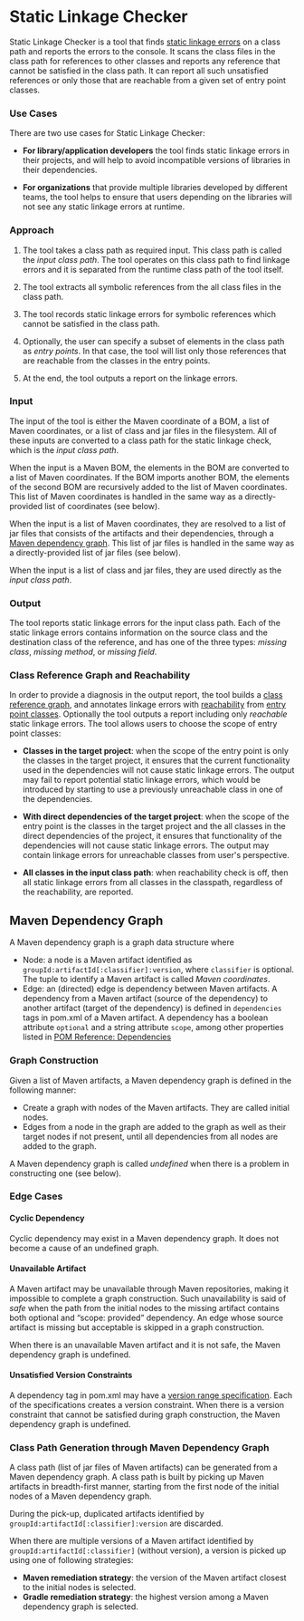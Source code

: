 # Static Linkage Checker

Static Linkage Checker is a tool that finds [static linkage errors](
../library-best-practices/glossary.md#static-linkage-error)
on a class path and reports the errors to the console.
It scans the class files in the class path for references to other classes and
reports any reference that cannot be satisfied in the class path.
It can report all such unsatisfied references or only those that are reachable from
a given set of entry point classes.

### Use Cases
 
There are two use cases for Static Linkage Checker:

- **For library/application developers** the tool finds static linkage
  errors in their projects, and will help to avoid incompatible versions of libraries
  in their dependencies.

- **For organizations** that provide multiple libraries developed by different teams,
  the tool helps to ensure that users depending on the libraries will not see any
  static linkage errors at runtime.

### Approach

1. The tool takes a class path as required input.
  This class path is called the _input class path_. The tool operates on this class path
  to find linkage errors and it is separated from the runtime class path of the tool itself.

2. The tool extracts all symbolic references from the all class files in the class path.

3. The tool records static linkage errors for symbolic references which cannot be satisfied
  in the class path.

4. Optionally, the user can specify a subset of elements in the class path as _entry points_.
  In that case, the tool will list only those references that are reachable
  from the classes in the entry points.

5. At the end, the tool outputs a report on the linkage errors.

### Input

The input of the tool is either the Maven coordinate of a BOM, 
a list of Maven coordinates, or a list of class and jar files in the filesystem.
All of these inputs are converted to a class path for the static linkage check,
which is the _input class path_.

When the input is a Maven BOM, the elements in the BOM are
converted to a list of Maven coordinates.
If the BOM imports another BOM, the elements of the second BOM are recursively
added to the list of Maven coordinates. This list of Maven coordinates is handled
in the same way as a directly-provided list of coordinates (see below).

When the input is a list of Maven coordinates, they are resolved to a list of jar files
that consists of the artifacts and their dependencies, through a
[Maven dependency graph](#maven_dependency_graph).
This list of jar files is handled in the same way as a directly-provided list of jar files
(see below).

When the input is a list of class and jar files, they are used directly as the _input class path_.

### Output

The tool reports static linkage errors for the input class path.
Each of the static linkage errors contains information on the
source class and the destination class of the reference, and has one of the three types:
_missing class_, _missing method_, or _missing field_.
     
### Class Reference Graph and Reachability

In order to provide a diagnosis in the output report, the tool builds a [class reference graph](
../library-best-practices/glossary.md#class-reference-graph),
and annotates linkage errors with [reachability](
../library-best-practices/glossary.md#reachability) from [entry point classes](
../library-best-practices/glossary.md#entry-point-class).
Optionally the tool outputs a report including only _reachable_ static linkage errors.
The tool allows users to choose the scope of entry point classes:

  - **Classes in the target project**: when the scope of the entry point is only the classes in the
    target project, it ensures that the current functionality used in the dependencies will not
    cause static linkage errors.
    The output may fail to report potential static linkage errors, which would be introduced
    by starting to use a previously unreachable class in one of the dependencies.

  - **With direct dependencies of the target project**: when the scope of the entry point is
    the classes in the target project and the all classes in the direct dependencies of the project,
    it ensures that functionality of the dependencies will not cause static linkage errors.
    The output may contain linkage errors for unreachable classes from user's perspective.

  - **All classes in the input class path**: when reachability check is off, then
    all static linkage errors from all classes in the classpath, regardless of the reachability,
    are reported.

<a name="maven_dependency_graph"></a>
## Maven Dependency Graph

A Maven dependency graph is a graph data structure where
- Node: a node is a Maven artifact identified as `groupId:artifactId[:classifier]:version`, where
  `classifier` is optional. The tuple to identify a Maven artifact is called _Maven coordinates_.
- Edge: an (directed) edge is dependency between Maven artifacts. A dependency from a Maven
  artifact (source of the dependency) to another artifact (target of the dependency) is defined
  in `dependencies` tags in pom.xml of a Maven artifact. A dependency has a boolean attribute
  `optional` and a string attribute `scope`, among other properties listed in
  [POM Reference: Dependencies][1]

### Graph Construction

Given a list of Maven artifacts, a Maven dependency graph is defined in the following manner:

- Create a graph with nodes of the Maven artifacts. They are called initial nodes.
- Edges from a node in the graph are added to the graph as well as their target nodes if not
  present, until all dependencies from all nodes are added to the graph.

A Maven dependency graph is called _undefined_ when there is a problem in constructing one
(see below).

### Edge Cases

#### Cyclic Dependency

Cyclic dependency may exist in a Maven dependency graph. It does not become a cause of an undefined
graph.

#### Unavailable Artifact

A Maven artifact may be unavailable through Maven repositories, making it impossible to complete
a graph construction. Such unavailability is said of _safe_ when the path from the initial nodes to
the missing artifact contains both optional and “scope: provided” dependency. An edge whose source
artifact is missing but acceptable is skipped in a graph construction.

When there is an unavailable Maven artifact and it is not safe, the Maven dependency graph is
undefined.

#### Unsatisfied Version Constraints

A dependency tag in pom.xml may have a [version range specification][2].
Each of the specifications creates a version constraint.
When there is a version constraint that cannot be satisfied during graph construction,
the Maven dependency graph is undefined.

### Class Path Generation through Maven Dependency Graph

A class path (list of jar files of Maven artifacts) can be generated from a Maven dependency graph.
A class path is built by picking up Maven artifacts in breadth-first manner,
starting from the first node of the initial nodes of a Maven dependency graph.

During the pick-up, duplicated artifacts identified by
`groupId:artifactId[:classifier]:version` are discarded.

When there are multiple versions of a Maven artifact
identified by `groupId:artifactId[:classifier]` (without version), a version is picked up
using one of following strategies:

- **Maven remediation strategy**: the version of the Maven artifact closest to the initial nodes
  is selected.
- **Gradle remediation strategy**: the highest version among a Maven dependency graph is selected.


[1]: https://maven.apache.org/pom.html#Dependencies
[2]: https://maven.apache.org/pom.html#Dependency_Version_Requirement_Specification
